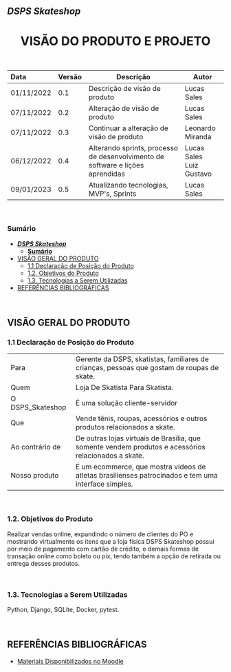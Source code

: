 ## _**DSPS Skateshop**_

<h1 align="center"><b>VISÃO DO PRODUTO E PROJETO</b></h1>

<br>

| Data       | Versão | Descrição                                                                      | Autor                         |
| :--------- | ------- | -------------------------------------------------------------------------------- | ----------------------------- |
| 01/11/2022 | 0.1     | Descrição de visão de produto                                                 | Lucas Sales                   |
| 07/11/2022 | 0.2     | Alteração de visão de produto                                                 | Lucas Sales                   |
| 07/11/2022 | 0.3     | Continuar a alteração de visão de produto                                     | Leonardo Miranda              |
| 06/12/2022 | 0.4     | Alterando sprints, processo de desenvolvimento de software e lições aprendidas | Lucas Sales<br />Luiz Gustavo |
| 09/01/2023 | 0.5     | Atualizando tecnologias, MVP's, Sprints | Lucas Sales<br />|


<br>

### **Sumário**

- [_**DSPS Skateshop**_](#dsps-skateshop)
  - [**Sumário**](#sumário)
- [VISÃO GERAL DO PRODUTO](#visão-geral-do-produto)
  - [1.1 Declaração de Posição do Produto](#11-declaração-de-posição-do-produto)
  - [1.2. Objetivos do Produto](#12-objetivos-do-produto)
  - [1.3. Tecnologias a Serem Utilizadas](#13-tecnologias-a-serem-utilizadas)
- [REFERÊNCIAS BIBLIOGRÁFICAS](#referências-bibliográficas)

<br>

## VISÃO GERAL DO PRODUTO

### 1.1 Declaração de Posição do Produto


|                  |                                                                                                                                                           |
| :--------------- | --------------------------------------------------------------------------------------------------------------------------------------------------------- |
| Para             | Gerente da DSPS, skatistas, familiares de crianças, pessoas que gostam de roupas de skate.                                                               |
| Quem             | Loja De Skatista Para Skatista.                                                                                                                           |
| O DSPS_Skateshop | É uma solução cliente-servidor                                                                                                                         |
| Que              | Vende tênis, roupas, acessórios e outros produtos relacionados a skate.                                                                                 |
| Ao contrário de | De outras lojas virtuais de Brasília, que somente vendem produtos e acessórios relacionados a skate.                                                    |
| Nosso produto    | É um ecommerce, que mostra vídeos de atletas brasilienses patrocinados e tem uma interface simples. |

<br>

### 1.2. Objetivos do Produto

Realizar vendas online, expandindo o número de clientes do PO e mostrando virtualmente os itens que a loja física DSPS Skateshop possui por meio de pagamento com cartão de crédito, e demais formas de transação online como boleto ou pix, tendo também a opção de retirada ou entrega desses produtos.

<br>

### 1.3. Tecnologias a Serem Utilizadas

Python, Django, SQLite, Docker, pytest.

<br>

## REFERÊNCIAS BIBLIOGRÁFICAS

- [Materiais Disponibilizados no Moodle](https://aprender3.unb.br/login/index.php)
